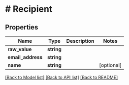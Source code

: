 # # Recipient

## Properties

Name | Type | Description | Notes
------------ | ------------- | ------------- | -------------
**raw_value** | **string** |  | 
**email_address** | **string** |  | 
**name** | **string** |  | [optional] 

[[Back to Model list]](../../README#documentation-for-models) [[Back to API list]](../../README#documentation-for-api-endpoints) [[Back to README]](../../README)


